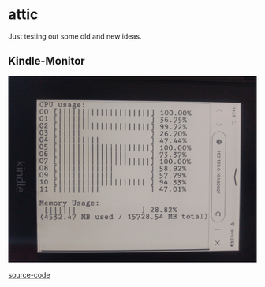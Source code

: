# attic

Just testing out some old and new ideas.

## Kindle-Monitor

![Kindle Monitor](/imgs/kindle-monitor.gif)


[source-code](/archived-ideas/kindle-monitor/)
